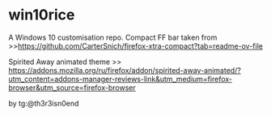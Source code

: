 # win10rice
A Windows 10 customisation repo.
Compact FF bar taken from >>https://github.com/CarterSnich/firefox-xtra-compact?tab=readme-ov-file

Spirited Away animated theme >> https://addons.mozilla.org/ru/firefox/addon/spirited-away-animated/?utm_content=addons-manager-reviews-link&utm_medium=firefox-browser&utm_source=firefox-browser

by tg:@th3r3isn0end
